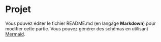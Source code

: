 # Projet

Vous pouvez éditer le fichier README.md (en langage **Markdown**) pour modifier cette partie.
Vous pouvez générer des schémas en utilisant [Mermaid](https://github.com/mermaid-js/mermaid).